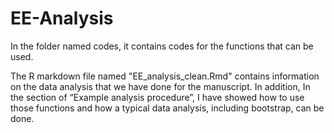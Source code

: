 # EE-Analysis

In the folder named codes, it contains codes for the functions that can be used.

The R markdown file named "EE_analysis_clean.Rmd" contains information on the data analysis that we have done for the manuscript. In addition, In the section of “Example analysis procedure”, I have showed how to use those functions and how a typical data analysis, including bootstrap, can be done.
